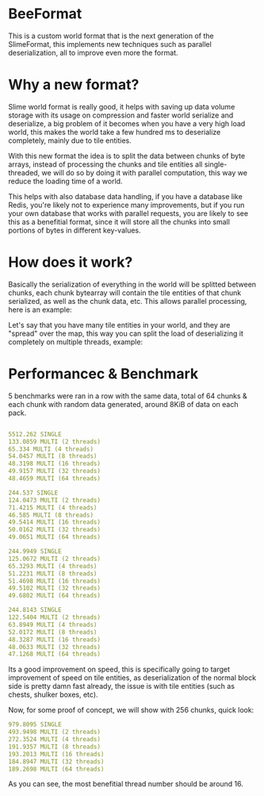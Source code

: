 # BeeFormat
This is a custom world format that is the next generation of the SlimeFormat, this implements new techniques such as parallel deserialization, all to improve even more the format.

# Why a new format?

Slime world format is really good, it helps with saving up data volume storage with its usage on compression and faster world serialize and deserialize, a big problem of it becomes when you have a very high load world, this makes the world take a few hundred ms to deserialize completely, mainly due to tile entities.

With this new format the idea is to split the data between chunks of byte arrays, instead of processing the chunks and tile entities all single-threaded, we will do so by doing it with parallel computation, this way we reduce the loading time of a world.

This helps with also database data handling, if you have a database like Redis, you're likely not to experience many improvements, but if you run your own database that works with parallel requests, you are likely to see this as a benefitial format, since it will store all the chunks into small portions of bytes in different key-values.

# How does it work?

Basically the serialization of everything in the world will be splitted between chunks, each chunk bytearray will contain the tile entities of that chunk serialized, as well as the chunk data, etc.
This allows parallel processing, here is an example:

Let's say that you have many tile entities in your world, and they are "spread" over the map, this way you can split the load of deserializing it completely on multiple threads, example:

# Performancec & Benchmark

5 benchmarks were ran in a row with the same data, total of 64 chunks & each chunk with random data generated, around 8KiB of data on each pack.

```yml

5512.262 SINGLE
133.0859 MULTI (2 threads)
65.334 MULTI (4 threads)
54.0457 MULTI (8 threads)
48.3198 MULTI (16 threads)
49.9157 MULTI (32 threads)
48.4659 MULTI (64 threads)

244.537 SINGLE
124.0473 MULTI (2 threads)
71.4215 MULTI (4 threads)
46.585 MULTI (8 threads)
49.5414 MULTI (16 threads)
50.0162 MULTI (32 threads)
49.0651 MULTI (64 threads)

244.9949 SINGLE
125.0672 MULTI (2 threads)
65.3293 MULTI (4 threads)
51.2231 MULTI (8 threads)
51.4698 MULTI (16 threads)
49.5102 MULTI (32 threads)
49.6802 MULTI (64 threads)

244.8143 SINGLE
122.5404 MULTI (2 threads)
63.8949 MULTI (4 threads)
52.0172 MULTI (8 threads)
48.3287 MULTI (16 threads)
48.0633 MULTI (32 threads)
47.1268 MULTI (64 threads)
```

Its a good improvement on speed, this is specifically going to target improvement of speed on tile entities, as deserialization of the normal block side is pretty damn fast already, the issue is with tile entities (such as chests, shulker boxes, etc).

Now, for some proof of concept, we will show with 256 chunks, quick look:
```yml
979.8095 SINGLE
493.9498 MULTI (2 threads)
272.3524 MULTI (4 threads)
191.9357 MULTI (8 threads)
193.2013 MULTI (16 threads)
184.8947 MULTI (32 threads)
189.2698 MULTI (64 threads)
```
As you can see, the most benefitial thread number should be around 16.

